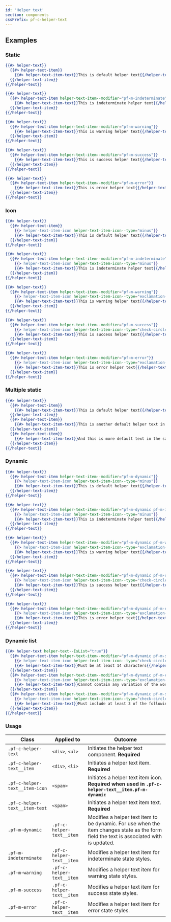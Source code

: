 ```yaml
---
id: 'Helper text'
section: components
cssPrefix: pf-c-helper-text
---
```


## Examples
### Static
```hbs
{{#> helper-text}}
  {{#> helper-text-item}}
    {{#> helper-text-item-text}}This is default helper text{{/helper-text-item-text}}
  {{/helper-text-item}}
{{/helper-text}}

{{#> helper-text}}
  {{#> helper-text-item helper-text-item--modifier="pf-m-indeterminate"}}
    {{#> helper-text-item-text}}This is indeterminate helper text{{/helper-text-item-text}}
  {{/helper-text-item}}
{{/helper-text}}

{{#> helper-text}}
  {{#> helper-text-item helper-text-item--modifier="pf-m-warning"}}
    {{#> helper-text-item-text}}This is warning helper text{{/helper-text-item-text}}
  {{/helper-text-item}}
{{/helper-text}}

{{#> helper-text}}
  {{#> helper-text-item helper-text-item--modifier="pf-m-success"}}
    {{#> helper-text-item-text}}This is success helper text{{/helper-text-item-text}}
  {{/helper-text-item}}
{{/helper-text}}

{{#> helper-text}}
  {{#> helper-text-item helper-text-item--modifier="pf-m-error"}}
    {{#> helper-text-item-text}}This is error helper text{{/helper-text-item-text}}
  {{/helper-text-item}}
{{/helper-text}}
```

### Icon
```hbs
{{#> helper-text}}
  {{#> helper-text-item}}
    {{> helper-text-item-icon helper-text-item-icon--type="minus"}}
    {{#> helper-text-item-text}}This is default helper text{{/helper-text-item-text}}
  {{/helper-text-item}}
{{/helper-text}}

{{#> helper-text}}
  {{#> helper-text-item helper-text-item--modifier="pf-m-indeterminate"}}
    {{> helper-text-item-icon helper-text-item-icon--type="minus"}}
    {{#> helper-text-item-text}}This is indeterminate helper text{{/helper-text-item-text}}
  {{/helper-text-item}}
{{/helper-text}}

{{#> helper-text}}
  {{#> helper-text-item helper-text-item--modifier="pf-m-warning"}}
    {{> helper-text-item-icon helper-text-item-icon--type="exclamation-triangle"}}
    {{#> helper-text-item-text}}This is warning helper text{{/helper-text-item-text}}
  {{/helper-text-item}}
{{/helper-text}}

{{#> helper-text}}
  {{#> helper-text-item helper-text-item--modifier="pf-m-success"}}
    {{> helper-text-item-icon helper-text-item-icon--type="check-circle"}}
    {{#> helper-text-item-text}}This is success helper text{{/helper-text-item-text}}
  {{/helper-text-item}}
{{/helper-text}}

{{#> helper-text}}
  {{#> helper-text-item helper-text-item--modifier="pf-m-error"}}
    {{> helper-text-item-icon helper-text-item-icon--type="exclamation-circle"}}
    {{#> helper-text-item-text}}This is error helper text{{/helper-text-item-text}}
  {{/helper-text-item}}
{{/helper-text}}
```

### Multiple static
```hbs
{{#> helper-text}}
  {{#> helper-text-item}}
    {{#> helper-text-item-text}}This is default helper text{{/helper-text-item-text}}
  {{/helper-text-item}}
  {{#> helper-text-item}}
    {{#> helper-text-item-text}}This is another default helper text in the same block{{/helper-text-item-text}}
  {{/helper-text-item}}
  {{#> helper-text-item}}
    {{#> helper-text-item-text}}And this is more default text in the same block{{/helper-text-item-text}}
  {{/helper-text-item}}
{{/helper-text}}
```

### Dynamic
```hbs
{{#> helper-text}}
  {{#> helper-text-item helper-text-item--modifier="pf-m-dynamic"}}
    {{> helper-text-item-icon helper-text-item-icon--type="minus"}}
    {{#> helper-text-item-text}}This is default helper text{{/helper-text-item-text}}
  {{/helper-text-item}}
{{/helper-text}}

{{#> helper-text}}
  {{#> helper-text-item helper-text-item--modifier="pf-m-dynamic pf-m-indeterminate"}}
    {{> helper-text-item-icon helper-text-item-icon--type="minus"}}
    {{#> helper-text-item-text}}This is indeterminate helper text{{/helper-text-item-text}}
  {{/helper-text-item}}
{{/helper-text}}

{{#> helper-text}}
  {{#> helper-text-item helper-text-item--modifier="pf-m-dynamic pf-m-warning"}}
    {{> helper-text-item-icon helper-text-item-icon--type="exclamation-triangle"}}
    {{#> helper-text-item-text}}This is warning helper text{{/helper-text-item-text}}
  {{/helper-text-item}}
{{/helper-text}}

{{#> helper-text}}
  {{#> helper-text-item helper-text-item--modifier="pf-m-dynamic pf-m-success"}}
    {{> helper-text-item-icon helper-text-item-icon--type="check-circle"}}
    {{#> helper-text-item-text}}This is success helper text{{/helper-text-item-text}}
  {{/helper-text-item}}
{{/helper-text}}

{{#> helper-text}}
  {{#> helper-text-item helper-text-item--modifier="pf-m-dynamic pf-m-error"}}
    {{> helper-text-item-icon helper-text-item-icon--type="exclamation-circle"}}
    {{#> helper-text-item-text}}This is error helper text{{/helper-text-item-text}}
  {{/helper-text-item}}
{{/helper-text}}
```

### Dynamic list
```hbs
{{#> helper-text helper-text--IsList="true"}}
  {{#> helper-text-item helper-text-item--modifier="pf-m-dynamic pf-m-success"}}
    {{> helper-text-item-icon helper-text-item-icon--type="check-circle"}}
    {{#> helper-text-item-text}}Must be at least 14 characters{{/helper-text-item-text}}
  {{/helper-text-item}}
  {{#> helper-text-item helper-text-item--modifier="pf-m-dynamic pf-m-error"}}
    {{> helper-text-item-icon helper-text-item-icon--type="exclamation-circle"}}
    {{#> helper-text-item-text}}Cannot contain any variation of the word "redhat"{{/helper-text-item-text}}
  {{/helper-text-item}}
  {{#> helper-text-item helper-text-item--modifier="pf-m-dynamic pf-m-success"}}
    {{> helper-text-item-icon helper-text-item-icon--type="check-circle"}}
    {{#> helper-text-item-text}}Must include at least 3 of the following: lowercase letter, uppercase letters, numbers, symbols{{/helper-text-item-text}}
  {{/helper-text-item}}
{{/helper-text}}
```

### Usage
| Class | Applied to | Outcome |
| -- | -- | -- |
| `.pf-c-helper-text` | `<div>`, `<ul>` |  Initiates the helper text component. **Required** |
| `.pf-c-helper-text__item` | `<div>`, `<li>` |  Initiates a helper text item. **Required** |
| `.pf-c-helper-text__item-icon` | `<span>` |  Initiates a helper text item icon. **Required when used in `.pf-c-helper-text__item.pf-m-dynamic`** |
| `.pf-c-helper-text__item-text` | `<span>` |  Initiates a helper text item text. **Required** |
| `.pf-m-dynamic` | `.pf-c-helper-text__item` |  Modifies a helper text item to be dynamic. For use when the item changes state as the form field the text is associated with is updated. |
| `.pf-m-indeterminate` | `.pf-c-helper-text__item` |  Modifies a helper text item for indeterminate state styles. |
| `.pf-m-warning` | `.pf-c-helper-text__item` |  Modifies a helper text item for warning state styles. |
| `.pf-m-success` | `.pf-c-helper-text__item` |  Modifies a helper text item for success state styles. |
| `.pf-m-error` | `.pf-c-helper-text__item` |  Modifies a helper text item for error state styles. |
